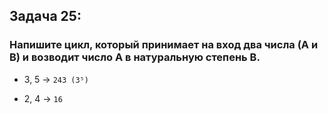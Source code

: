 ## Задача 25: 
### Напишите цикл, который принимает на вход два числа (A и B) и возводит число A в натуральную степень B.

* 3, 5 -> ` 243 (3⁵) `

* 2, 4 -> ` 16 `
